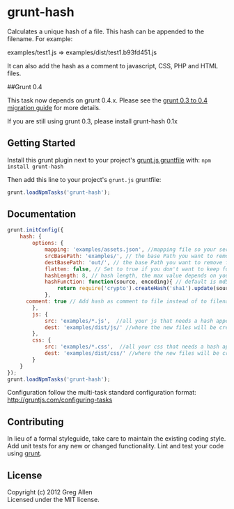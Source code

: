 # grunt-hash

Calculates a unique hash of a file. This hash can be appended to the filename. For example:

examples/test1.js => examples/dist/test1.b93fd451.js

It can also add the hash as a comment to javascript, CSS, PHP and HTML files.

##Grunt 0.4

This task now depends on grunt 0.4.x. Please see the [grunt 0.3 to 0.4 migration guide][migration_guide] for more details.

If you are still using grunt 0.3, please install grunt-hash 0.1x

## Getting Started
Install this grunt plugin next to your project's [grunt.js gruntfile][getting_started] with: `npm install grunt-hash`

Then add this line to your project's `grunt.js` gruntfile:

```javascript
grunt.loadNpmTasks('grunt-hash');
```

[grunt]: http://gruntjs.com/
[getting_started]: https://github.com/gruntjs/grunt/blob/master/docs/getting_started.md

## Documentation

```javascript
grunt.initConfig({
	hash: {
		options: {
			mapping: 'examples/assets.json', //mapping file so your server can serve the right files
			srcBasePath: 'examples/', // the base Path you want to remove from the `key` string in the mapping file
			destBasePath: 'out/', // the base Path you want to remove from the `value` string in the mapping file
			flatten: false, // Set to true if you don't want to keep folder structure in the `key` value in the mapping file
			hashLength: 8, // hash length, the max value depends on your hash function
			hashFunction: function(source, encoding){ // default is md5
				return require('crypto').createHash('sha1').update(source, encoding).digest('hex');
			},
      comment: true // Add hash as comment to file instead of to filename, supported: js, css, php and html
		},
        js: {
            src: 'examples/*.js',  //all your js that needs a hash appended to it
            dest: 'examples/dist/js/' //where the new files will be created
        },
        css: {
            src: 'examples/*.css',  //all your css that needs a hash appended to it
            dest: 'examples/dist/css/' //where the new files will be created
        }
	}
});
grunt.loadNpmTasks('grunt-hash');
```

Configuration follow the multi-task standard configuration format: http://gruntjs.com/configuring-tasks


## Contributing
In lieu of a formal styleguide, take care to maintain the existing coding style. Add unit tests for any new or changed functionality. Lint and test your code using [grunt][grunt].

## License
Copyright (c) 2012 Greg Allen  
Licensed under the MIT license.

[migration_guide]: https://github.com/gruntjs/grunt/wiki/Upgrading-from-0.3-to-0.4
